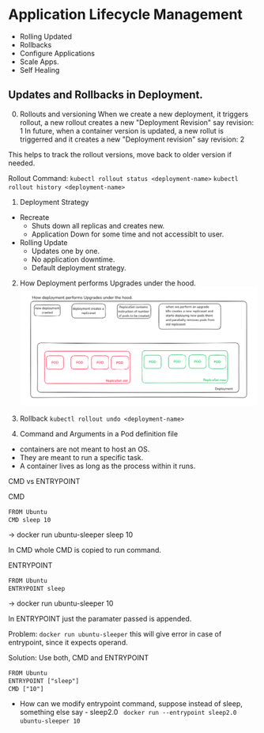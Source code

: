 # Application Lifecycle Management
- Rolling Updated
- Rollbacks
- Configure Applications
- Scale Apps.
- Self Healing


## Updates and Rollbacks in Deployment.
0. Rollouts and versioning
When we create a new deployment, it triggers rollout, a new rollout creates a new "Deployment Revision" say revision: 1
In future, when a container version is updated, a new rollut is triggerred and it creates a new "Deployment revision" say revision: 2

This helps to track the rollout versions, move back to older version if needed.

Rollout Command:
`kubectl rollout status <deployment-name>`
`kubectl rollout history <deployment-name>`

1. Deployment Strategy
- Recreate
    - Shuts down all replicas and creates new.
    - Application Down for some time and not accessiblt to user.
- Rolling Update
    - Updates one by one.
    - No application downtime.
    - Default deployment strategy.

2. How Deployment performs Upgrades under the hood.
![alt text](image-6.png)

3. Rollback
`kubectl rollout undo <deployment-name>`

4. Command and Arguments in a Pod definition file
- containers are not meant to host an OS.
- They are meant to run a specific task.
- A container lives as long as the process within it runs.

CMD vs ENTRYPOINT

CMD
```
FROM Ubuntu
CMD sleep 10
```
-> docker run ubuntu-sleeper sleep 10

In CMD whole CMD is copied to run command.

ENTRYPOINT
```
FROM Ubuntu
ENTRYPOINT sleep
```
-> docker run ubuntu-sleeper 10

In ENTRYPOINT just the paramater passed is appended.

Problem:
`docker run ubuntu-sleeper` this will give error in case of entrypoint, since it expects operand.

Solution:
Use both, CMD and ENTRYPOINT
```
FROM Ubuntu
ENTRYPOINT ["sleep"]
CMD ["10"]
```

- How can we modify entrypoint command, suppose instead of sleep, something else say - sleep2.0
` docker run --entrypoint sleep2.0 ubuntu-sleeper 10`
